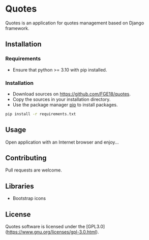 # Quotes
Quotes is an application for quotes management based on Django framework.

## Installation
### Requirements
* Ensure that python >= 3.10 with pip installed.

### Installation
* Download sources on https://github.com/FGE18/quotes.
* Copy the sources in your installation directory.
* Use the package manager [pip](https://pip.pypa.io/en/stable/) to install packages.
```bash
pip install -r requirements.txt
```

## Usage
Open application with an Internet browser and enjoy...

## Contributing
Pull requests are welcome.

## Libraries
* Bootstrap icons

## License
Quotes software is licensed under the [GPL3.0] (https://www.gnu.org/licenses/gpl-3.0.html).
